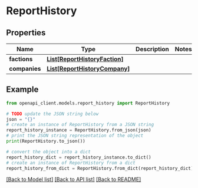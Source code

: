 # ReportHistory


## Properties

Name | Type | Description | Notes
------------ | ------------- | ------------- | -------------
**factions** | [**List[ReportHistoryFaction]**](ReportHistoryFaction.md) |  | 
**companies** | [**List[ReportHistoryCompany]**](ReportHistoryCompany.md) |  | 

## Example

```python
from openapi_client.models.report_history import ReportHistory

# TODO update the JSON string below
json = "{}"
# create an instance of ReportHistory from a JSON string
report_history_instance = ReportHistory.from_json(json)
# print the JSON string representation of the object
print(ReportHistory.to_json())

# convert the object into a dict
report_history_dict = report_history_instance.to_dict()
# create an instance of ReportHistory from a dict
report_history_from_dict = ReportHistory.from_dict(report_history_dict)
```
[[Back to Model list]](../README.md#documentation-for-models) [[Back to API list]](../README.md#documentation-for-api-endpoints) [[Back to README]](../README.md)


